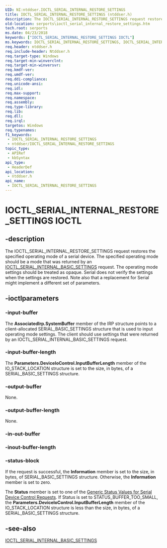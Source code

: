 ```yaml
---
UID: NI:ntddser.IOCTL_SERIAL_INTERNAL_RESTORE_SETTINGS
title: IOCTL_SERIAL_INTERNAL_RESTORE_SETTINGS (ntddser.h)
description: The IOCTL_SERIAL_INTERNAL_RESTORE_SETTINGS request restores the specified operating mode of a serial device.
old-location: serports\ioctl_serial_internal_restore_settings.htm
tech.root: serports
ms.date: 04/23/2018
keywords: ["IOCTL_SERIAL_INTERNAL_RESTORE_SETTINGS IOCTL"]
ms.keywords: IOCTL_SERIAL_INTERNAL_RESTORE_SETTINGS, IOCTL_SERIAL_INTERNAL_RESTORE_SETTINGS control, IOCTL_SERIAL_INTERNAL_RESTORE_SETTINGS control code [Serial Ports], ntddser/IOCTL_SERIAL_INTERNAL_RESTORE_SETTINGS, serports.ioctl_serial_internal_restore_settings, serref_bb81345f-080d-4de6-bc36-34a32f934fc7.xml
req.header: ntddser.h
req.include-header: Ntddser.h
req.target-type: Windows
req.target-min-winverclnt: 
req.target-min-winversvr: 
req.kmdf-ver: 
req.umdf-ver: 
req.ddi-compliance: 
req.unicode-ansi: 
req.idl: 
req.max-support: 
req.namespace: 
req.assembly: 
req.type-library: 
req.lib: 
req.dll: 
req.irql: 
targetos: Windows
req.typenames: 
f1_keywords:
 - IOCTL_SERIAL_INTERNAL_RESTORE_SETTINGS
 - ntddser/IOCTL_SERIAL_INTERNAL_RESTORE_SETTINGS
topic_type:
 - APIRef
 - kbSyntax
api_type:
 - HeaderDef
api_location:
 - ntddser.h
api_name:
 - IOCTL_SERIAL_INTERNAL_RESTORE_SETTINGS
---
```


# IOCTL_SERIAL_INTERNAL_RESTORE_SETTINGS IOCTL


## -description

The IOCTL_SERIAL_INTERNAL_RESTORE_SETTINGS request restores the specified operating mode of a serial device. The specified operating mode should be a mode that was returned by an <a href="/windows-hardware/drivers/ddi/ntddser/ni-ntddser-ioctl_serial_internal_basic_settings">IOCTL_SERIAL_INTERNAL_BASIC_SETTINGS</a> request. The operating mode settings should be treated as opaque. Serial does not verify the settings when the settings are restored. Note also that a replacement for Serial might implement a different set of parameters.

## -ioctlparameters

### -input-buffer

The <b>AssociatedIrp.SystemBuffer</b> member of the IRP structure points to a client-allocated SERIAL_BASIC_SETTINGS structure that is used to input operating mode settings. The client should use settings that were returned by an IOCTL_SERIAL_INTERNAL_BASIC_SETTINGS request.

### -input-buffer-length

The <b>Parameters.DeviceIoControl.InputBufferLength</b> member of the IO_STACK_LOCATION structure is set to the size, in bytes, of a SERIAL_BASIC_SETTINGS structure.

### -output-buffer

None.

### -output-buffer-length

None.

### -in-out-buffer

### -inout-buffer-length

### -status-block

If the request is successful, the <b>Information</b> member is set to the size, in bytes, of SERIAL_BASIC_SETTINGS structure. Otherwise, the <b>Information</b> member is set to zero.

The <b>Status</b> member is set to one of the <a href="/windows-hardware/drivers/serports/serial-device-control-requests2">Generic Status Values for Serial Device Control Requests</a>. If Status is set to STATUS_BUFFER_TOO_SMALL, the <b>Parameters.DeviceIoControl.InputBufferLength</b> member of the IO_STACK_LOCATION structure is less than the size, in bytes, of a SERIAL_BASIC_SETTINGS structure.

## -see-also

<a href="/windows-hardware/drivers/ddi/ntddser/ni-ntddser-ioctl_serial_internal_basic_settings">IOCTL_SERIAL_INTERNAL_BASIC_SETTINGS</a>

